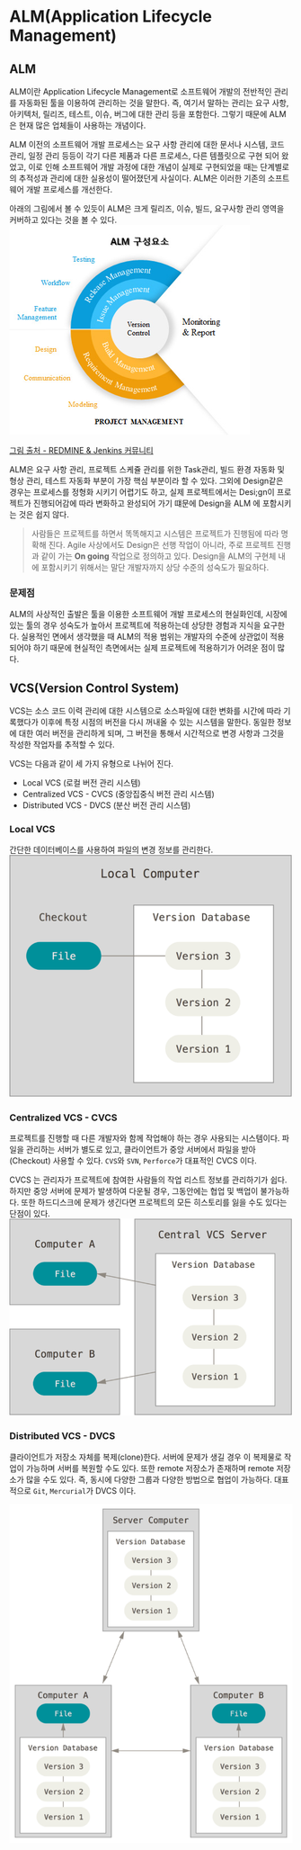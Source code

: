 # ALM(Application Lifecycle Management)

## ALM
ALM이란 Application Lifecycle Management로 소프트웨어 개발의 전반적인 관리를 자동화된 툴을 이용하여 관리하는 것을 말한다. 즉, 여기서 말하는 관리는 요구 사항, 아키텍처, 릴리즈, 테스트, 이슈, 버그에 대한 관리 등을 포함한다. 그렇기 때문에 ALM은 현재 많은 업체들이 사용하는 개념이다. 

ALM 이전의 소프트웨어 개발 프로세스는 요구 사항 관리에 대한 문서나 시스템, 코드 관리, 일정 관리 등등이 각기 다른 제품과 다른 프로세스, 다른 템플릿으로 구현 되어 왔었고, 이로 인해 소프트웨어 개발 과정에 대한 개념이 실제로 구현되었을 때는 단계별로의 추적성과 관리에 대한 실용성이 떨어졌던게 사실이다. ALM은 이러한 기존의 소프트웨어 개발 프로세스를 개선한다. 


아래의 그림에서 볼 수 있듯이 ALM은 크게 릴리즈, 이슈, 빌드, 요구사항 관리 영역을 커버하고 있다는 것을 볼 수 있다. 
![image_1. ALM](../images/alm.jpg)

[그림 출처 - REDMINE & Jenkins 커뮤니티](http://www.redmine.or.kr/projects/pjt_demo)


ALM은 요구 사항 관리, 프로젝트 스케쥴 관리를 위한 Task관리, 빌드 환경 자동화 및 형상 관리, 테스트 자동화 부분이 가장 핵심 부분이라 할 수 있다. 그외에 Design같은 경우는 프로세스를 정형화 시키기 어렵기도 하고, 실제 프로젝트에서는 Desi;gn이 프로젝트가 진행되어감에 따라 변화하고 완성되어 가기 떄문에 Design을 ALM 에 포함시키는 것은 쉽지 않다.

> 사람들은 프로젝트를 하면서 똑똑해지고 시스템은 프로젝트가 진행됨에 따라 명확해 진다. Agile 사상에서도 Design은 선행 작업이 아니라, 주로 프로젝트 진행과 같이 가는 **On going** 작업으로 정의하고 있다. Design을 ALM의 구현체 내에 포함시키기 위해서는 말단 개발자까지 상당 수준의 성숙도가 필요하다. 

### 문제점
ALM의 사상적인 출발은 툴을 이용한 소프트웨어 개발 프로세스의 현실화인데, 시장에 있는 툴의 경우 성숙도가 높아서 프로젝트에 적용하는데 상당한 경험과 지식을 요구한다. 실용적인 면에서 생각했을 때 ALM의 적용 범위는 개발자의 수준에 상관없이 적용 되어야 하기 때문에 현실적인 측면에서는 실제 프로젝트에 적용하기가 어려운 점이 많다.

## VCS(Version Control System)
VCS는 소스 코드 이력 관리에 대한 시스템으로 소스파일에 대한 변화를 시간에 따라 기록했다가 이후에 특정 시점의 버전을 다시 꺼내올 수 있는 시스템을 말한다. 동일한 정보에 대한 여러 버전을 관리하게 되며, 그 버전을 통해서 시간적으로 변경 사항과 그것을 작성한 작업자를 추적할 수 있다. 

VCS는 다음과 같이 세 가지 유형으로 나뉘어 진다.

* Local VCS (로컬 버전 관리 시스템)
* Centralized VCS - CVCS (중앙집중식 버전 관리 시스템)
* Distributed VCS - DVCS (분산 버전 관리 시스템)
### Local VCS
간단한 데이터베이스를 사용하여 파일의 변경 정보를 관리한다.
![image_2. Local_Version_Control](../images/local_vcs.png)

### Centralized VCS - CVCS
프로젝트를 진행할 때 다른 개발자와 함께 작업해야 하는 경우 사용되는 시스템이다. 파일을 관리하는 서버가 별도로 있고, 클라이언트가 중앙 서버에서 파일을 받아(Checkout) 사용할 수 있다. `CVS`와 `SVN`, `Perforce`가 대표적인 CVCS 이다.

CVCS 는 관리자가 프로젝트에 참여한 사람들의 작업 리스트 정보를 관리하기가 쉽다. 하지만 중앙 서버에 문제가 발생하여 다운될 경우, 그동안에는 협업 및 백업이 불가능하다. 또한 하드디스크에 문제가 생긴다면 프로젝트의 모든 히스토리를 잃을 수도 있다는 단점이 있다. 
![image_3. Centralized_VCS](../images/centralized_vcs.png)

 
### Distributed VCS - DVCS
클라이언트가 저장소 자체를 복제(clone)한다. 서버에 문제가 생길 경우 이 복제물로 작업이 가능하며 서버를 복원할 수도 있다. 또한 remote 저장소가 존재하며 remote 저장소가 많을 수도 있다. 즉, 동시에 다양한 그룹과 다양한 방법으로 협업이 가능하다. 대표적으로 `Git`, `Mercurial`가 DVCS 이다.

![image_4. Distributed_VCS](../images/distributed_vcs.png)

